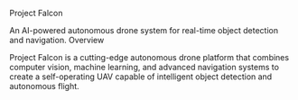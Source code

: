 Project Falcon

An AI-powered autonomous drone system for real-time object detection and navigation.
Overview

Project Falcon is a cutting-edge autonomous drone platform that combines computer vision, machine learning, and advanced navigation systems to create a self-operating UAV capable of intelligent object detection and autonomous flight.
